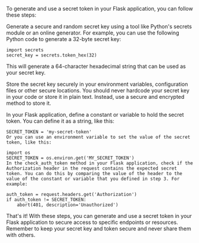 To generate and use a secret token in your Flask application, you can follow these steps:

Generate a secure and random secret key using a tool like Python's secrets module or an online generator. For example, you can use the following Python code to generate a 32-byte secret key:

```
import secrets
secret_key = secrets.token_hex(32)
```
This will generate a 64-character hexadecimal string that can be used as your secret key.

Store the secret key securely in your environment variables, configuration files or other secure locations. You should never hardcode your secret key in your code or store it in plain text. Instead, use a secure and encrypted method to store it.

In your Flask application, define a constant or variable to hold the secret token. You can define it as a string, like this:
```
SECRET_TOKEN = 'my-secret-token'
Or you can use an environment variable to set the value of the secret token, like this:
```
```
import os
SECRET_TOKEN = os.environ.get('MY_SECRET_TOKEN')
In the check_auth_token method in your Flask application, check if the Authorization header in the request contains the expected secret token. You can do this by comparing the value of the header to the value of the constant or variable that you defined in step 3. For example:
```
```
auth_token = request.headers.get('Authorization')
if auth_token != SECRET_TOKEN:
    abort(401, description='Unauthorized')
```
That's it! With these steps, you can generate and use a secret token in your Flask application to secure access to specific endpoints or resources. Remember to keep your secret key and token secure and never share them with others.
